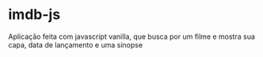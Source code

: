 # imdb-js
Aplicação feita com javascript vanilla, que busca por um filme e mostra sua capa, data de lançamento e uma sinopse
